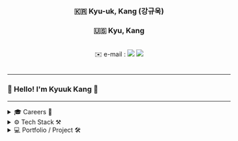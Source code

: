 
<div align=center>

###  🇰🇷 Kyu-uk, Kang (강규욱)
###  🇺🇸 Kyu, Kang
<br>
✉️ e-mail : 
<a href="mailto:sgerrard8@naver.com"><img src="https://img.shields.io/badge/Naver-03C75A?style=flat-square&logo=Naver&logoColor=white"/></a></a>
<a href="mailto:morae00.kk@gmail.com"><img src="https://img.shields.io/badge/Gmail-EA4335?style=flat-square&logo=Gmail&logoColor=white"/></a></a>
<br><br>
<!-- Tech blog : 
<a href="https://velog.io/@dankj1991"><img src="https://img.shields.io/badge/Tech blog-20C997?style=flat-square&logo=Velog&&logoColor=white"/></a> -->

</div>

---

### 👋 Hello! I'm Kyuuk Kang 👋


---

<details>

<summary>🎓 Careers 🌱</summary>

- 🎓 Konkuk University, The Degree of Bachelor of Statistics : 2015.03 ~ 2019.08
- 🪖 Retired as a Lieutenant in the Republic of Korea Air Force : 2019.12 ~ 2022.12
- 🎓 Codestates, AI Bootcamp 18th : 2023.02 ~ 2023.09

</details>

<details>

<summary>⚙️ Tech Stack ⚒️</summary>

<div align=center>
  
### [ Programming & Language ]

<img src="https://img.shields.io/badge/Python-3776AB?style=for-the-badge&logo=python&logoColor=white"></a>


### [ IDE & Environment ]

<img src="https://img.shields.io/badge/Visual Studio Code-007ACC?style=for-the-badge&logo=Visual Studio Code&logoColor=white"></a>
<img src="https://img.shields.io/badge/Jupyter-F37626?style=for-the-badge&logo=Jupyter&logoColor=white"></a>
<img src="https://img.shields.io/badge/Google Colab-F9AB00?style=for-the-badge&logo=Google Colab&logoColor=white"></a>

<img src="https://img.shields.io/badge/Anaconda-44A833?style=for-the-badge&logo=Anaconda&logoColor=white"></a>
<img src="https://img.shields.io/badge/Docker-2496ED?style=for-the-badge&logo=Docker&logoColor=white"></a>

### [ Data Science & Analysis ]

<img src="https://img.shields.io/badge/NumPy-013243?style=for-the-badge&logo=NumPy&logoColor=white"/></a>
<img src="https://img.shields.io/badge/pandas-150458?style=for-the-badge&logo=pandas&logoColor=white"/></a>
<img src="https://img.shields.io/badge/SciPy-8CAAE6?style=for-the-badge&logo=SciPy&logoColor=white"></a>
<img src="https://img.shields.io/badge/SymPy-3B5526?style=for-the-badge&logo=SymPy&logoColor=white"></a>

<img src="https://img.shields.io/badge/Plotly-3F4F75?style=for-the-badge&logo=Plotly&logoColor=white"></a>
<img src="https://img.shields.io/badge/Looker-4285F4?style=for-the-badge&logo=Looker&logoColor=white"></a>
<img src="https://img.shields.io/badge/Tableau-E97627?style=for-the-badge&logo=Tableau&logoColor=white"></a>

### [ Machine & Deep Learning ]

<img src="https://img.shields.io/badge/scikit learn-F7931E?style=for-the-badge&logo=scikit learn&logoColor=white"/></a>
<img src="https://img.shields.io/badge/RECBole-09A3D5?style=for-the-badge"/></a>

<img src="https://img.shields.io/badge/TensorFlow-FF6F00?style=for-the-badge&logo=TensorFlow&logoColor=white"/></a>
<img src="https://img.shields.io/badge/Keras-D00000?style=for-the-badge&logo=Keras&logoColor=white"/></a>

### [ DataBase & Cloud DB ]

<img src="https://img.shields.io/badge/SQLite-003B57?style=for-the-badge&logo=SQLite&logoColor=white"></a>
<img src="https://img.shields.io/badge/PostgreSQL-4169E1?style=for-the-badge&logo=PostgreSQL&logoColor=white"></a>
<img src="https://img.shields.io/badge/MongoDB-47A248?style=for-the-badge&logo=MongoDB&logoColor=white"></a>

</div>

</details>

<details>

<summary> 💻 Portfolio / Project 🛠️ </summary>

- 💻  : 
- 💻  : 
- 💻  :

</details>

